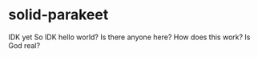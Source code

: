 # solid-parakeet
IDK yet
So IDK hello world? Is there anyone here? How does this work? Is God real?
